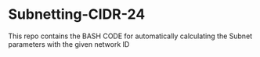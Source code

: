 # Subnetting-CIDR-24
This repo contains the BASH CODE for automatically calculating the Subnet parameters with the given network ID
